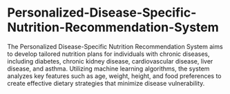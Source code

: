 # Personalized-Disease-Specific-Nutrition-Recommendation-System

The Personalized Disease-Specific Nutrition Recommendation System aims to develop tailored nutrition plans for individuals with chronic diseases, including diabetes, chronic kidney disease, cardiovascular disease, liver disease, and asthma. Utilizing machine learning algorithms, the system analyzes key features such as age, weight, height, and food preferences to create effective dietary strategies that minimize disease vulnerability.
